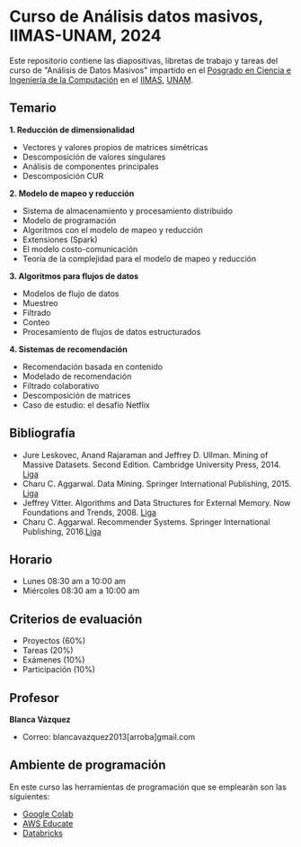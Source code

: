 # Curso de Análisis datos masivos, IIMAS-UNAM, 2024
Este repositorio contiene las diapositivas, libretas de trabajo y tareas del curso de "Análisis de Datos Masivos" impartido en el [Posgrado en Ciencia e Ingeniería de la Computación](https://www.pcic.unam.mx/) en el [IIMAS](https://www.iimas.unam.mx/), [UNAM](https://www.unam.mx/).

## Temario
**1. Reducción de dimensionalidad**
  - Vectores y valores propios de matrices simétricas
  - Descomposición de valores singulares
  - Análisis de componentes principales
  - Descomposición CUR
  
**2. Modelo de mapeo y reducción**
  - Sistema de almacenamiento y procesamiento distribuido
  - Modelo de programación
  - Algoritmos con el modelo de mapeo y reducción
  - Extensiones (Spark)
  - El modelo costo-comunicación
  - Teoría de la complejidad para el modelo de mapeo y reducción
   
**3. Algoritmos para flujos de datos**
  - Modelos de flujo de datos
  - Muestreo
  - Filtrado
  - Conteo
  - Procesamiento de flujos de datos estructurados

**4. Sistemas de recomendación**
  - Recomendación basada en contenido 
  - Modelado de recomendación
  - Filtrado colaborativo
  - Descomposición de matrices
  - Caso de estudio: el desafío Netflix
 
 ## Bibliografía
 - Jure Leskovec, Anand Rajaraman and Jeffrey D. Ullman. Mining of Massive Datasets. Second Edition. Cambridge University Press, 2014. [Liga](http://infolab.stanford.edu/~ullman/mmds/book.pdf)
 - Charu C. Aggarwal. Data Mining. Springer International Publishing, 2015. [Liga](https://doc.lagout.org/Others/Data%20Mining/Data%20Mining_%20The%20Textbook%20%5BAggarwal%202015-04-14%5D.pdf)
 - Jeffrey Vitter. Algorithms and Data Structures for External Memory. Now Foundations and Trends, 2008. [Liga](https://www.nowpublishers.com/article/Details/TCS-014)
 - Charu C. Aggarwal. Recommender Systems. Springer International Publishing, 2016.[Liga](http://pzs.dstu.dp.ua/DataMining/recom/bibl/1aggarwal_c_c_recommender_systems_the_textbook.pdf)
   
 ## Horario
- Lunes 08:30 am a 10:00 am
- Miércoles 08:30 am a 10:00 am

## Criterios de evaluación
- Proyectos (60%)
- Tareas (20%)
- Exámenes (10%)
- Participación (10%)

## Profesor
**Blanca Vázquez**
  - Correo: blancavazquez2013[arroba]gmail.com

## Ambiente de programación
En este curso las herramientas de programación que se emplearán son las siguientes:
- [Google Colab](https://colab.research.google.com/)
- [AWS Educate](https://aws.amazon.com/es/education/awseducate/)
- [Databricks](https://databricks.com/)
